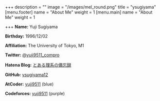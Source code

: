 +++
description = ""
image = "/images/mel_round.png"
title = "ysugiyama"
[menu.footer]
name = "About Me"
weight = 1
[menu.main]
name = "About Me"
weight = 1

+++
**Name:** Yuji Sugiyama

**Birthday:** 1996/12/02

**Affiliation:** The University of Tokyo, M1

**Twitter:** [@yuji9511_compro](https://twitter.com/yuji9511_compro)

**Hatena Blog:** [とある理系の備忘録](http://ysugiyama.hatenablog.com/)

**GitHub:** [ysugiyama12](https://github.com/ysugiyama12)

**AtCoder:** [yuji9511](https://atcoder.jp/users/yuji9511) (blue)

**Codeforces:** [yuji9511](https://codeforces.com/profile/yuji9511) (purple)